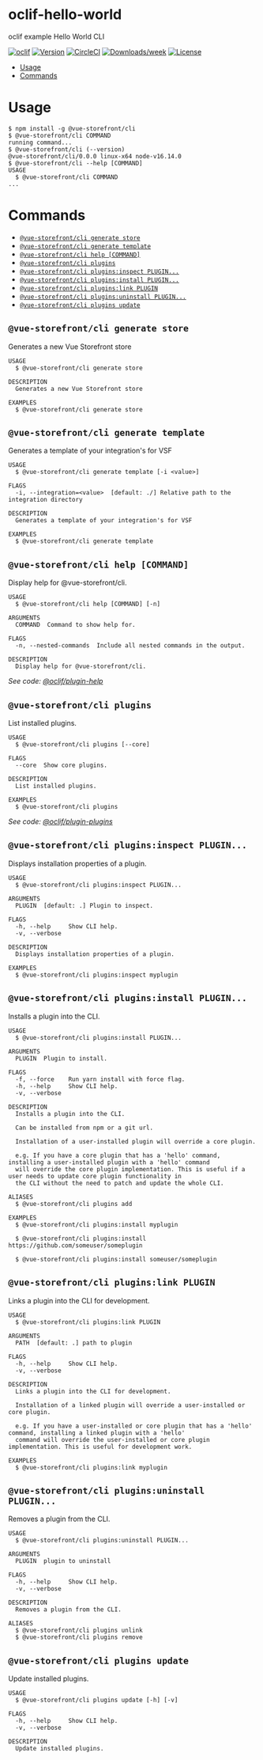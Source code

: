 oclif-hello-world
=================

oclif example Hello World CLI

[![oclif](https://img.shields.io/badge/cli-oclif-brightgreen.svg)](https://oclif.io)
[![Version](https://img.shields.io/npm/v/oclif-hello-world.svg)](https://npmjs.org/package/oclif-hello-world)
[![CircleCI](https://circleci.com/gh/oclif/hello-world/tree/main.svg?style=shield)](https://circleci.com/gh/oclif/hello-world/tree/main)
[![Downloads/week](https://img.shields.io/npm/dw/oclif-hello-world.svg)](https://npmjs.org/package/oclif-hello-world)
[![License](https://img.shields.io/npm/l/oclif-hello-world.svg)](https://github.com/oclif/hello-world/blob/main/package.json)

<!-- toc -->
* [Usage](#usage)
* [Commands](#commands)
<!-- tocstop -->
# Usage
<!-- usage -->
```sh-session
$ npm install -g @vue-storefront/cli
$ @vue-storefront/cli COMMAND
running command...
$ @vue-storefront/cli (--version)
@vue-storefront/cli/0.0.0 linux-x64 node-v16.14.0
$ @vue-storefront/cli --help [COMMAND]
USAGE
  $ @vue-storefront/cli COMMAND
...
```
<!-- usagestop -->
# Commands
<!-- commands -->
* [`@vue-storefront/cli generate store`](#vue-storefrontcli-generate-store)
* [`@vue-storefront/cli generate template`](#vue-storefrontcli-generate-template)
* [`@vue-storefront/cli help [COMMAND]`](#vue-storefrontcli-help-command)
* [`@vue-storefront/cli plugins`](#vue-storefrontcli-plugins)
* [`@vue-storefront/cli plugins:inspect PLUGIN...`](#vue-storefrontcli-pluginsinspect-plugin)
* [`@vue-storefront/cli plugins:install PLUGIN...`](#vue-storefrontcli-pluginsinstall-plugin)
* [`@vue-storefront/cli plugins:link PLUGIN`](#vue-storefrontcli-pluginslink-plugin)
* [`@vue-storefront/cli plugins:uninstall PLUGIN...`](#vue-storefrontcli-pluginsuninstall-plugin)
* [`@vue-storefront/cli plugins update`](#vue-storefrontcli-plugins-update)

## `@vue-storefront/cli generate store`

Generates a new Vue Storefront store

```
USAGE
  $ @vue-storefront/cli generate store

DESCRIPTION
  Generates a new Vue Storefront store

EXAMPLES
  $ @vue-storefront/cli generate store
```

## `@vue-storefront/cli generate template`

Generates a template of your integration's for VSF

```
USAGE
  $ @vue-storefront/cli generate template [-i <value>]

FLAGS
  -i, --integration=<value>  [default: ./] Relative path to the integration directory

DESCRIPTION
  Generates a template of your integration's for VSF

EXAMPLES
  $ @vue-storefront/cli generate template
```

## `@vue-storefront/cli help [COMMAND]`

Display help for @vue-storefront/cli.

```
USAGE
  $ @vue-storefront/cli help [COMMAND] [-n]

ARGUMENTS
  COMMAND  Command to show help for.

FLAGS
  -n, --nested-commands  Include all nested commands in the output.

DESCRIPTION
  Display help for @vue-storefront/cli.
```

_See code: [@oclif/plugin-help](https://github.com/oclif/plugin-help/blob/v5.1.11/src/commands/help.ts)_

## `@vue-storefront/cli plugins`

List installed plugins.

```
USAGE
  $ @vue-storefront/cli plugins [--core]

FLAGS
  --core  Show core plugins.

DESCRIPTION
  List installed plugins.

EXAMPLES
  $ @vue-storefront/cli plugins
```

_See code: [@oclif/plugin-plugins](https://github.com/oclif/plugin-plugins/blob/v2.1.0/src/commands/plugins/index.ts)_

## `@vue-storefront/cli plugins:inspect PLUGIN...`

Displays installation properties of a plugin.

```
USAGE
  $ @vue-storefront/cli plugins:inspect PLUGIN...

ARGUMENTS
  PLUGIN  [default: .] Plugin to inspect.

FLAGS
  -h, --help     Show CLI help.
  -v, --verbose

DESCRIPTION
  Displays installation properties of a plugin.

EXAMPLES
  $ @vue-storefront/cli plugins:inspect myplugin
```

## `@vue-storefront/cli plugins:install PLUGIN...`

Installs a plugin into the CLI.

```
USAGE
  $ @vue-storefront/cli plugins:install PLUGIN...

ARGUMENTS
  PLUGIN  Plugin to install.

FLAGS
  -f, --force    Run yarn install with force flag.
  -h, --help     Show CLI help.
  -v, --verbose

DESCRIPTION
  Installs a plugin into the CLI.

  Can be installed from npm or a git url.

  Installation of a user-installed plugin will override a core plugin.

  e.g. If you have a core plugin that has a 'hello' command, installing a user-installed plugin with a 'hello' command
  will override the core plugin implementation. This is useful if a user needs to update core plugin functionality in
  the CLI without the need to patch and update the whole CLI.

ALIASES
  $ @vue-storefront/cli plugins add

EXAMPLES
  $ @vue-storefront/cli plugins:install myplugin 

  $ @vue-storefront/cli plugins:install https://github.com/someuser/someplugin

  $ @vue-storefront/cli plugins:install someuser/someplugin
```

## `@vue-storefront/cli plugins:link PLUGIN`

Links a plugin into the CLI for development.

```
USAGE
  $ @vue-storefront/cli plugins:link PLUGIN

ARGUMENTS
  PATH  [default: .] path to plugin

FLAGS
  -h, --help     Show CLI help.
  -v, --verbose

DESCRIPTION
  Links a plugin into the CLI for development.

  Installation of a linked plugin will override a user-installed or core plugin.

  e.g. If you have a user-installed or core plugin that has a 'hello' command, installing a linked plugin with a 'hello'
  command will override the user-installed or core plugin implementation. This is useful for development work.

EXAMPLES
  $ @vue-storefront/cli plugins:link myplugin
```

## `@vue-storefront/cli plugins:uninstall PLUGIN...`

Removes a plugin from the CLI.

```
USAGE
  $ @vue-storefront/cli plugins:uninstall PLUGIN...

ARGUMENTS
  PLUGIN  plugin to uninstall

FLAGS
  -h, --help     Show CLI help.
  -v, --verbose

DESCRIPTION
  Removes a plugin from the CLI.

ALIASES
  $ @vue-storefront/cli plugins unlink
  $ @vue-storefront/cli plugins remove
```

## `@vue-storefront/cli plugins update`

Update installed plugins.

```
USAGE
  $ @vue-storefront/cli plugins update [-h] [-v]

FLAGS
  -h, --help     Show CLI help.
  -v, --verbose

DESCRIPTION
  Update installed plugins.
```
<!-- commandsstop -->
